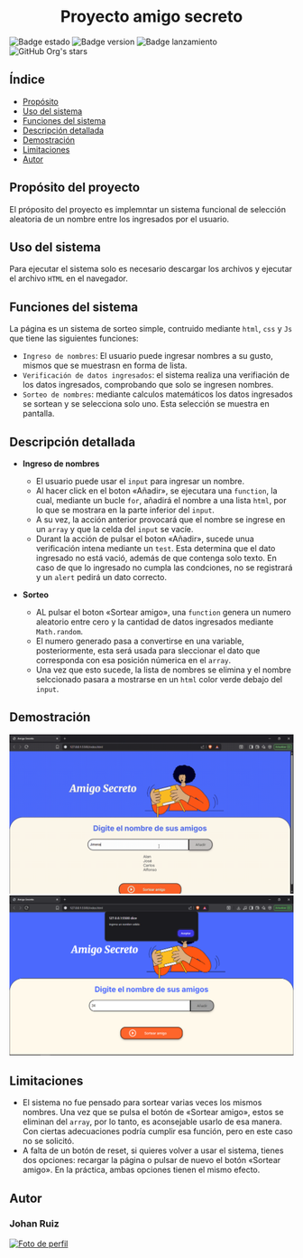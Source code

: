 <h1 align="center"> Proyecto amigo secreto </h1>

![Badge estado](https://img.shields.io/badge/ESTADO-FINALIZADO-red)
![Badge version](https://img.shields.io/badge/VERSIÓN-1.0-blue)
![Badge lanzamiento](https://img.shields.io/badge/Fecha%20de%20lanzamiento-Agosto%202025-green)
![GitHub Org's stars](https://img.shields.io/github/stars/JohanMRG?style=social)

## Índice

* [Propósito](propósito-del-proyecto)
* [Uso del sistema](#uso-del-sistema)
* [Funciones del sistema](#funciones-del-sistema)
* [Descripción detallada](#descripción-detallada)
* [Demostración](#demostración)
* [Limitaciones](#limitaciones)
* [Autor](#autor)

## Propósito del proyecto
El próposito del proyecto es implemntar un sistema funcional de selección aleatoria de un nombre entre los ingresados por el usuario.

## Uso del sistema
Para ejecutar el sistema solo es necesario descargar los archivos y ejecutar el archivo `HTML` en el navegador.

## Funciones del sistema
La página es un sistema de sorteo simple, contruido mediante `html`, `css` y `Js` que tiene las siguientes funciones:

- `Ingreso de nombres`: El usuario puede ingresar nombres a su gusto, mismos que se muestrasn en forma de lista.
- `Verificación de datos ingresados`: el sistema realiza una verifiación de los datos ingresados, comprobando que solo se ingresen nombres.
- `Sorteo de nombres`: mediante calculos matemáticos los datos ingresados se sortean y se selecciona solo uno. Esta selección se muestra en pantalla.


## Descripción detallada

- **Ingreso de nombres**
  - El usuario puede usar el `input` para ingresar un nombre.
  - Al hacer click en el boton «Añadir», se ejecutara una `function`, la cual, mediante un bucle `for`, añadirá el nombre a una lista `html`, por lo que se mostrara en la parte inferior del `input`.
  - A su vez, la acción anterior provocará que el nombre se ingrese en un `array` y que la celda del `input` se vacíe.
  - Durant la acción de pulsar el boton «Añadir», sucede unua verificación intena mediante un `test`. Esta determina que el dato ingresado no está vació, además de que contenga solo texto. En caso de que lo ingresado no cumpla las condciones, no se registrará y un `alert` pedirá un dato correcto.

- **Sorteo**
  - AL pulsar el boton «Sortear amigo», una `function` genera un numero aleatorio entre cero y la cantidad de datos ingresados mediante `Math.random`.
  - El numero generado pasa a convertirse en una variable, posteriormente, esta será usada para sleccionar el dato que corresponda con esa posición númerica en el `array`.
  - Una vez que esto sucede, la lista de nombres se elimina y el nombre selccionado pasara a mostrarse en un `html` color verde debajo del `input`.

## Demostración
<img src="assets/sorteo1.gif" alt="Demostración" width="850"/>
<img src="assets/img1.png" alt="Demostración2" width="850"/>

## Limitaciones
- El sistema no fue pensado para sortear varias veces los mismos nombres. Una vez que se pulsa el botón de «Sortear amigo», estos se eliminan del `array`, por lo tanto, es aconsejable usarlo de esa manera. Con ciertas adecuaciones podría cumplir esa función, pero en este caso no se solicitó.
- A falta de un botón de reset, si quieres volver a usar el sistema, tienes dos opciones: recargar la página o pulsar de nuevo el botón «Sortear amigo». En la práctica, ambas opciones tienen el mismo efecto.

## Autor
### Johan Ruiz
<a href="https://github.com/JohanMRG" target="_blank">
  <img src="https://github.com/JohanMRG.png" width="200" alt="Foto de perfil" />
</a>





